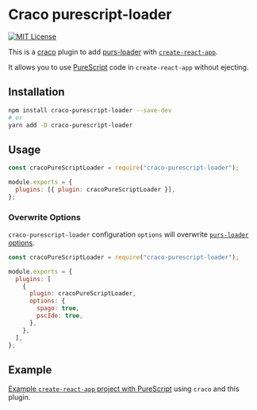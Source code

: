 # Craco purescript-loader

[![MIT License](https://img.shields.io/badge/license-MIT-blue.svg)](LICENSE)

This is a [craco](https://github.com/gsoft-inc/craco) plugin to add [purs-loader](https://www.npmjs.com/package/purs-loader) with [`create-react-app`](https://facebook.github.io/create-react-app).

It allows you to use [PureScript](https://www.purescript.org) code in `create-react-app` without ejecting.

## Installation

```bash
npm install craco-purescript-loader --save-dev
# or
yarn add -D craco-purescript-loader
```

## Usage

```js
const cracoPureScriptLoader = require("craco-purescript-loader");

module.exports = {
  plugins: [{ plugin: cracoPureScriptLoader }],
};
```

### Overwrite Options

`craco-purescript-loader` configuration `options` will overwrite [`purs-loader` options](https://www.npmjs.com/package/purs-loader#options).

```js
const cracoPureScriptLoader = require("craco-purescript-loader");

module.exports = {
  plugins: [
    {
      plugin: cracoPureScriptLoader,
      options: {
        spago: true,
        pscIde: true,
      },
    },
  ],
};
```

## Example

[Example `create-react-app` project with PureScript](https://github.com/andys8/create-react-app-purescript) using `craco` and this plugin.
